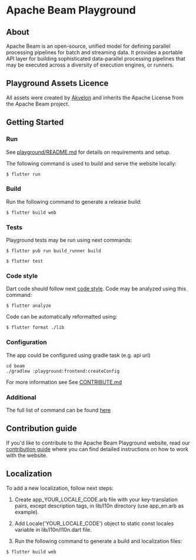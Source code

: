 <!--
    Licensed to the Apache Software Foundation (ASF) under one
    or more contributor license agreements.  See the NOTICE file
    distributed with this work for additional information
    regarding copyright ownership.  The ASF licenses this file
    to you under the Apache License, Version 2.0 (the
    "License"); you may not use this file except in compliance
    with the License.  You may obtain a copy of the License at

      http://www.apache.org/licenses/LICENSE-2.0

    Unless required by applicable law or agreed to in writing,
    software distributed under the License is distributed on an
    "AS IS" BASIS, WITHOUT WARRANTIES OR CONDITIONS OF ANY
    KIND, either express or implied.  See the License for the
    specific language governing permissions and limitations
    under the License.
-->

# Apache Beam Playground

## About

Apache Beam is an open-source, unified model for defining parallel processing pipelines for batch
and streaming data. It provides a portable API layer for building sophisticated data-parallel
processing pipelines that may be executed across a diversity of execution engines, or runners.

## Playground Assets Licence

All assets were created by [Akvelon](https://akvelon.com/) and inherits the Apache License from the
Apache Beam project.

## Getting Started

### Run

See [playground/README.md](../README.md) for details on requirements and setup.

The following command is used to build and serve the website locally:

`$ flutter run`

### Build

Run the following command to generate a release build:

`$ flutter build web`

### Tests

Playground tests may be run using next commands:

`$ flutter pub run build_runner build`

`$ flutter test`

### Code style

Dart code should follow next [code style](https://dart-lang.github.io/linter/lints/index.html). Code
may be analyzed using this command:

`$ flutter analyze`

Code can be automatically reformatted using:

`$ flutter format ./lib`

### Configuration

The app could be configured using gradle task (e.g. api url)

```
cd beam
./gradlew :playground:frontend:createConfig
```

For more information see See [CONTRIBUTE.md](CONTRIBUTE.md)

### Additional

The full list of command can be found [here](https://flutter.dev/docs/reference/flutter-cli)

## Contribution guide

If you'd like to contribute to the Apache Beam Playground website, read
our [contribution guide](CONTRIBUTE.md) where you can find detailed instructions on how to work with
the website.

## Localization

To add a new localization, follow next steps:

1. Create app_YOUR_LOCALE_CODE.arb file with your key-translation pairs, except description tags, in lib/l10n directory (use app_en.arb as example).

2. Add Locale('YOUR_LOCALE_CODE') object to static const locales variable in lib/l10n/l10n.dart file.

3. Run the following command to generate a build and localization files:

`$ flutter build web`